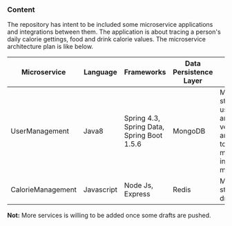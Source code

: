 ### Content

The repository has intent to be included some microservice applications and integrations between them. The application is about tracing a person's daily calorie gettings, food and drink calorie values. The microservice architecture plan is like below.

Microservice | Language      | Frameworks   | Data Persistence Layer	| Description
------------ | ------------- | -------------| ------------------------- | ---------------------
UserManagement|Java8|Spring 4.3, Spring Data, Spring Boot 1.5.6|MongoDB|Management and storing the users, user authentication and autherization to verify the identity and access controls to the modules/components in the other microservices.
CalorieManagement|Javascript|Node Js, Express|Redis|Management and storing food and drink calori values.

**Not:** More services is willing to be added once some drafts are pushed.